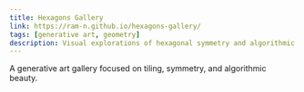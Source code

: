 ```yaml
---
title: Hexagons Gallery
link: https://ram-n.github.io/hexagons-gallery/
tags: [generative art, geometry]
description: Visual explorations of hexagonal symmetry and algorithmic patterning.
---
```


A generative art gallery focused on tiling, symmetry, and algorithmic beauty.

